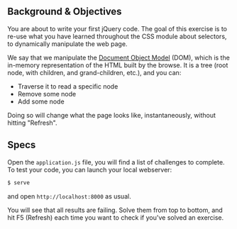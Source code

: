 ## Background & Objectives

You are about to write your first jQuery code. The goal of this exercise
is to re-use what you have learned throughout the CSS module about
selectors, to dynamically manipulate the web page.

We say that we manipulate the [Document Object Model](http://en.wikipedia.org/wiki/Document_Object_Model) (DOM), which is
the in-memory representation of the HTML built by the browse. It is
a tree (root node, with children, and grand-children, etc.), and
you can:

- Traverse it to read a specific node
- Remove some node
- Add some node

Doing so will change what the page looks like, instantaneously, without
hitting "Refresh".

## Specs

Open the `application.js` file, you will find a list of challenges to
complete. To test your code, you can launch your local webserver:

```bash
$ serve
```

and open `http://localhost:8000` as usual.

You will see that all results are failing. Solve them from top to bottom,
and hit F5 (Refresh) each time you want to check if you've solved
an exercise.
